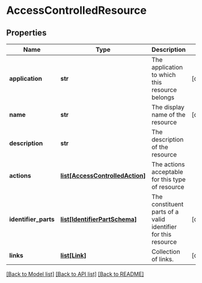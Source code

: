 # AccessControlledResource

## Properties
Name | Type | Description | Notes
------------ | ------------- | ------------- | -------------
**application** | **str** | The application to which this resource belongs | [optional] 
**name** | **str** | The display name of the resource | [optional] 
**description** | **str** | The description of the resource | 
**actions** | [**list[AccessControlledAction]**](AccessControlledAction.md) | The actions acceptable for this type of resource | 
**identifier_parts** | [**list[IdentifierPartSchema]**](IdentifierPartSchema.md) | The constituent parts of a valid identifier for this resource | [optional] 
**links** | [**list[Link]**](Link.md) | Collection of links. | [optional] 

[[Back to Model list]](../README.md#documentation-for-models) [[Back to API list]](../README.md#documentation-for-api-endpoints) [[Back to README]](../README.md)


